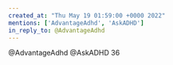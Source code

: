 ```yaml
---
created_at: "Thu May 19 01:59:00 +0000 2022"
mentions: ['AdvantageAdhd', 'AskADHD']
in_reply_to: @AdvantageAdhd
---
```


@AdvantageAdhd @AskADHD 36